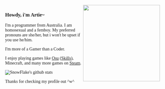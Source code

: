 <span style="font-family:Poppins;">


<br><br>
<img align="right" src="https://media1.tenor.com/images/323376a7e28ce485d51a4b03b5d140a6/tenor.gif?itemid=12042112" height="250">

<h3>Howdy, i'm Artie~</h3>

I'm a programmer from Australia. I am homosexual and a femboy. My preferred pronouns are she/her, but i won't be upset if you use he/him.

I'm more of a Gamer than a Coder.

I enjoy playing games like <a href="https://osu.ppy.sh/users/15146700">Osu</a> (<a href="http://osuskills.com/user/ArtieFuzz">Skills</a>), Minecraft, and many more games on <a href="https://steamcommunity.com/id/ArtieFuzzz/">Steam</a>.

![SnowFlake's github stats](https://snowflake-ui-git-stats.vercel.app/api?username=SnowFlake-UI&show_icons=true&theme=vue-dark)

Thanks for checking my profile out ^w^
</span>
